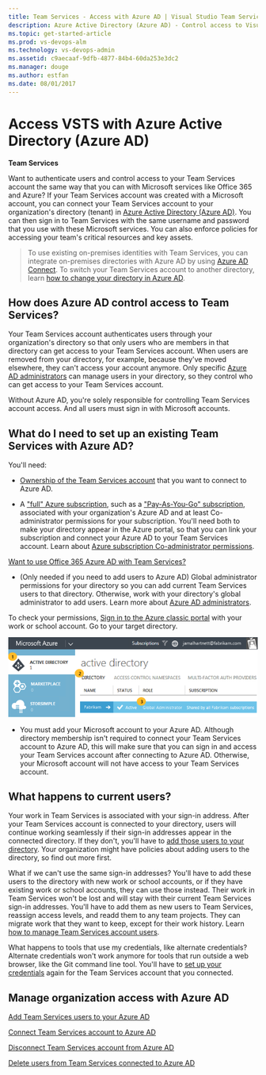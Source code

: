 ```yaml
---
title: Team Services - Access with Azure AD | Visual Studio Team Services
description: Azure Active Directory (Azure AD) - Control access to Visual Studio Team Services (VSTS, Visual Studio Online, VSO)
ms.topic: get-started-article
ms.prod: vs-devops-alm
ms.technology: vs-devops-admin
ms.assetid: c9aecaaf-9dfb-4877-84b4-60da253e3dc2
ms.manager: douge
ms.author: estfan
ms.date: 08/01/2017
---
```


# Access VSTS with Azure Active Directory (Azure AD)

**Team Services**


Want to authenticate users and control access to 
your Team Services account the same way that you 
can with Microsoft services like Office 365 and Azure? 
If your Team Services account was created with a Microsoft account, 
you can connect your Team Services account to your 
organization's directory (tenant) in 
[Azure Active Directory (Azure AD)](https://azure.microsoft.com/en-us/documentation/articles/active-directory-whatis/). 
You can then sign in to Team Services with the same username 
and password that you use with these Microsoft services. 
You can also enforce policies for accessing 
your team's critical resources and key assets.

> To use existing on-premises identities with Team Services, 
> you can integrate on-premises directories with Azure AD by using 
> [Azure AD Connect](https://azure.microsoft.com/en-us/documentation/articles/active-directory-aadconnect/). 
> To switch your Team Services account to another directory, 
> learn [how to change your directory in Azure AD](change-azure-active-directory-vsts-account.md).

##  How does Azure AD control access to Team Services?

Your Team Services account authenticates users 
through your organization's directory so that 
only users who are members in that directory can 
get access to your Team Services account. 
When users are removed from your directory, 
for example, because they've moved elsewhere, 
they can't access your account anymore. 
Only specific [Azure AD administrators](https://azure.microsoft.com/en-us/documentation/articles/active-directory-assign-admin-roles/) 
can manage users in your directory, 
so they control who can get access to your Team Services account. 

Without Azure AD, you're solely responsible for 
controlling Team Services account access. 
And all users must sign in with Microsoft accounts.

<a name="permissions"></a>
## What do I need to set up an existing Team Services with Azure AD?

You'll need:

*	[Ownership of the Team Services account](#find-owner) that you want to connect to Azure AD. 

*	A ["full" Azure subscription](https://azure.microsoft.com/en-us/pricing/purchase-options/), 
such as a ["Pay-As-You-Go" subscription](https://azure.microsoft.com/en-us/offers/ms-azr-0003p/), 
associated with your organization's Azure AD and at 
least Co-administrator permissions for your subscription. 
You'll need both to make your directory appear in the Azure portal, 
so that you can link your subscription and connect your 
Azure AD to your Team Services account. Learn about 
[Azure subscription Co-administrator permissions](../billing/add-backup-billing-managers.md).

  [Want to use Office 365 Azure AD with Team Services?](#o365aad)

*	(Only needed if you need to add users to Azure AD) Global administrator permissions for your directory so 
you can add current Team Services users to that directory. 
Otherwise, work with your directory's global administrator to add users. 
Learn more about [Azure AD administrators](https://azure.microsoft.com/en-us/documentation/articles/active-directory-assign-admin-roles/).

  To check your permissions, [Sign in to the Azure classic portal](https://manage.windowsazure.com/) with your 
  work or school account. Go to your target directory.

  ![Check that you're a global administrator](_img/manage-work-access/azureadadmin.png)

*	You must add your Microsoft account to your Azure AD. Although directory membership isn't required to 
connect your Team Services account to Azure AD, this will make sure that you can sign in and 
access your Team Services account after connecting to Azure AD. Otherwise, your Microsoft account will not have access to 
your Team Services account.

## What happens to current users?

Your work in Team Services is associated with your sign-in address. 
After your Team Services account is connected to your directory, 
users will continue working seamlessly if their 
sign-in addresses appear in the connected directory. 
If they don't, you'll have to [add those users to your directory](#SetUpCurrentUsers). 
Your organization might have policies about adding users to the directory, 
so find out more first. 

What if we can't use the same sign-in addresses?  You'll have to add these users to the directory with new work or school accounts, 
or if they have existing work or school accounts, they can use those instead. Their work in Team Services 
won't be lost and will stay with their current Team Services sign-in addresses.  You'll have to add them as new 
users to Team Services, reassign access levels, and readd them to any team projects. They can migrate work that they want to keep, 
except for their work history. Learn [how to manage Team Services account users](add-account-users-assign-access-levels.md).

What happens to tools that use my credentials, like alternate credentials?  Alternate credentials won't work anymore for 
tools that run outside a web browser, like the Git command line tool.  You'll have 
to [set up your credentials](http://support.microsoft.com/kb/2991274/en-us) again for the Team Services account that you connected.


## Manage organization access with Azure AD

[Add Team Services users to your Azure AD](add-users-to-aad.md)  

[Connect Team Services account to Azure AD](connect-account-to-aad.md) 

[Disconnect Team Services account from Azure AD](disconnect-account-from-aad.md)  

[Delete users from Team Services connected to Azure AD](delete-users-from-services-aad.md) 


